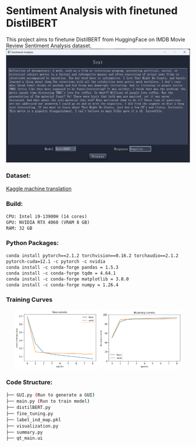 # Sentiment Analysis with finetuned DistilBERT


This project aims to finetune DistilBERT from HuggingFace on IMDB Movie Review Sentiment Analysis dataset.
![Translation](external/GUI.png)


### Dataset: 
[Kaggle machine translation](https://ai.stanford.edu/~amaas/data/sentiment/)


### Build: 

	CPU: Intel i9-13900H (14 cores)
	GPU: NVIDIA RTX 4060 (VRAM 8 GB)
	RAM: 32 GB


### Python Packages:

	conda install pytorch==2.1.2 torchvision==0.16.2 torchaudio==2.1.2 pytorch-cuda=12.1 -c pytorch -c nvidia
	conda install -c conda-forge pandas = 1.5.3
	conda install -c conda-forge tqdm = 4.64.1
	conda install -c conda-forge matplotlib = 3.8.0
	conda install -c conda-forge numpy = 1.26.4
		

### Training Curves

<p align="center">
  <img src="external/loss.png" alt="Loss Curve" width="45%">
  <img src="external/ACC.png" alt="BLEU Curve" width="45%">
</p>


### Code Structure:
```bash
├── GUI.py (Run to generate a GUI)
├── main.py (Run to train model)
├── distilBERT.py
├── fine_tuning.py
├── label_ind_map.pkl
├── visualization.py
├── summary.py
├── qt_main.ui

```
